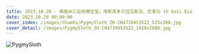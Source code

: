 ```yaml
---
title: 2023.10.20 - 俾格米三趾树懒宝宝，埃斯库多贝拉瓜斯岛，巴拿马 (© Suzi Eszterhas/Minden Pictures)
date: 2023.10.20 00:00:00
cover_index: /images/thumbs/PygmySloth_ZH-CN4739853522_533x300.jpg
cover_detail: /images/PygmySloth_ZH-CN4739853522_1920x1080.jpg
---
```


![PygmySloth](/images/PygmySloth_ZH-CN4739853522_1920x1080.jpg)
